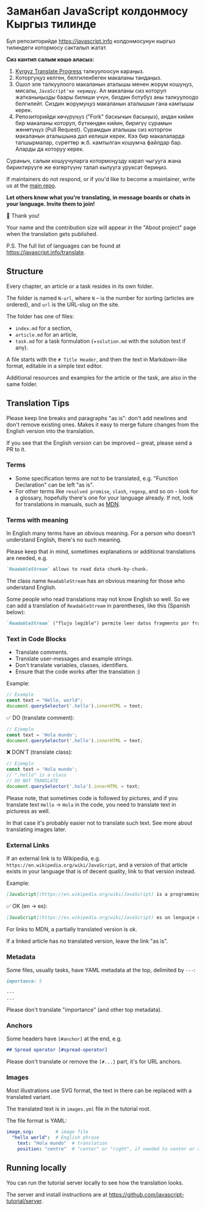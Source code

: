 # Заманбап JavaScript колдонмосу Кыргыз тилинде

Бул репозиторийде <https://javascript.info> колдонмосунун кыргыз тилиндеги котормосу сакталып жатат.


**Сиз кантип салым кошо аласыз:**

1. [Kyrgyz Translate Progress](https://github.com/javascript-tutorial/ky.javascript.info/issues/1) талкуулоосун караңыз.
2. Которгуңуз келген, белгиленбеген макаланы тандаңыз.
3. Ошол эле талкуулоого макаланын аталышы менен жорум кошуңуз, мисалы, `JavaScript'ке киришүү`. Ал макаланы сиз которуп жатканыңызды баары билиши үчүн, биздин ботубуз аны талкуулоодо белгилейт. Сиздин жорумуңуз макаланын аталышын гана камтышы керек.
4. Репозиторийди көчүрүңүз ("Fork" баскычын басыңыз), андан кийин бир макаланы которуп, бүткөндөн кийин, биригүү сурамын жөнөтүңүз (Pull Request). Сурамдын аталышы сиз которгон макаланын аталышына дал келиши керек. Кээ бир макалаларда тапшырмалар, сүрөттөр ж.б. камтылган кошумча файлдар бар. Аларды да которуу керек.

Сураныч, салым кошуучуларга котормоңузду карап чыгууга жана бириктирүүгө же өзгөртүүнү талап кылууга уруксат бериңиз.
   
If maintainers do not respond, or if you'd like to become a maintainer, write us at the [main repo](https://github.com/javascript-tutorial/en.javascript.info/issues/new).
    
**Let others know what you're translating, in message boards or chats in your language. Invite them to join!**

🎉 Thank you!

Your name and the contribution size will appear in the "About project" page when the translation gets published.

P.S. The full list of languages can be found at <https://javascript.info/translate>.

## Structure

Every chapter, an article or a task resides in its own folder.

The folder is named `N-url`, where `N` – is the number for sorting (articles are ordered), and `url` is the URL-slug on the site.

The folder has one of files:

- `index.md` for a section,
- `article.md` for an article,
- `task.md` for a task formulation (+`solution.md` with the solution text if any).

A file starts with the `# Title Header`, and then the text in Markdown-like format, editable in a simple text editor. 

Additional resources and examples for the article or the task, are also in the same folder.

## Translation Tips

Please keep line breaks and paragraphs "as is": don't add newlines and don't remove existing ones. Makes it easy to merge future changes from the English version into the translation. 

If you see that the English version can be improved – great, please send a PR to it.

### Terms

- Some specification terms are not to be translated, e.g. "Function Declaration" can be left "as is".
- For other terms like `resolved promise`, `slash`, `regexp`, and so on - look for a glossary, hopefully there's one for your language already. If not, look for translations in manuals, such as [MDN](https://developer.mozilla.org/en-US/).


### Terms with meaning

In English many terms have an obvious meaning. For a person who doesn't understand English, there's no such meaning.

Please keep that in mind, sometimes explanations or additional translations are needed, e.g.

```md
`ReadableStream` allows to read data chunk-by-chunk.
```

The class name `ReadableStream` has an obvious meaning for those who understand English.

Some people who read translations may not know English so well. So we can add a translation of `ReadableStream` in parentheses, like this (Spanish below):

```md
`ReadableStream` ("flujo legible") permite leer datos fragmento por fragmento. 
```

### Text in Code Blocks

- Translate comments.
- Translate user-messages and example strings.
- Don't translate variables, classes, identifiers.
- Ensure that the code works after the translation :)

Example:

```js
// Example
const text = "Hello, world";
document.querySelector('.hello').innerHTML = text;
```

✅ DO (translate comment):

```js
// Ejemplo
const text = 'Hola mundo';
document.querySelector('.hello').innerHTML = text;
```

❌ DON'T (translate class):

```js
// Ejemplo
const text = 'Hola mundo';
// ".hello" is a class
// DO NOT TRANSLATE
document.querySelector('.hola').innerHTML = text;
```

Please note, that sometimes code is followed by pictures, and if you translate text `Hello` -> `Hola` in the code, you need to translate text in picturess as well.

In that case it's probably easier not to translate such text. See more about translating images later.


### External Links

If an external link is to Wikipedia, e.g. `https://en.wikipedia.org/wiki/JavaScript`, and a version of that article exists in your language that is of decent quality, link to that version instead.

Example:

```md
[JavaScript](https://en.wikipedia.org/wiki/JavaScript) is a programming language.
```

✅ OK (en -> es):

```md
[JavaScript](https://es.wikipedia.org/wiki/JavaScript) es un lenguaje de programación.
```

For links to MDN, a partially translated version is ok.

If a linked article has no translated version, leave the link "as is".

### Metadata

Some files, usually tasks, have YAML metadata at the top, delimited by `---`:

```md
importance: 5

---
...
```

Please don't translate "importance" (and other top metadata).

### Anchors

Some headers have `[#anchor]` at the end, e.g.

```md
## Spread operator [#spread-operator]
```

Please don't translate or remove the `[#...]` part, it's for URL anchors.


### Images

Most illustrations use SVG format, the text in there can be replaced with a translated variant.

The translated text is in `images.yml` file in the tutorial root.

The file format is YAML:
```yaml
image.svg:        # image file
  "hello world":  # English phrase
    text: "Hola mundo"  # translation
    position: "centre"  # "center" or "right", if needed to center or right-align the translation
```

## Running locally

You can run the tutorial server locally to see how the translation looks.

The server and install instructions are at <https://github.com/javascript-tutorial/server>. 
